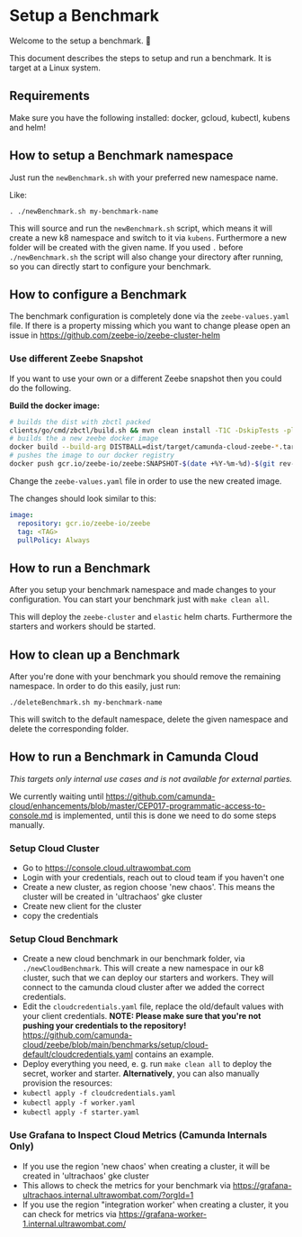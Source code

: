 # Setup a Benchmark

Welcome to the setup a benchmark. :wave:

This document describes the steps to setup and run a benchmark. It is target at a Linux system.

## Requirements

Make sure you have the following installed: docker, gcloud, kubectl, kubens and helm!

## How to setup a Benchmark namespace

Just run the `newBenchmark.sh` with your preferred new namespace name.

Like:

```
. ./newBenchmark.sh my-benchmark-name
```

This will source and run the `newBenchmark.sh` script, which means it will
create a new k8 namespace and switch to it via `kubens`. Furthermore a new folder
will be created with the given name. If you used `.` before `./newBenchmark.sh`
the script will also change your directory after running, so you can directly start
to configure your benchmark.

## How to configure a Benchmark

The benchmark configuration is completely done via the `zeebe-values.yaml` file.
If there is a property missing which you want to change please open an issue in https://github.com/zeebe-io/zeebe-cluster-helm

### Use different Zeebe Snapshot

If you want to use your own or a different Zeebe snapshot then you could do the following.

**Build the docker image:**
```bash
# builds the dist with zbctl packed
clients/go/cmd/zbctl/build.sh && mvn clean install -T1C -DskipTests -pl dist -am
# builds the a new zeebe docker image
docker build --build-arg DISTBALL=dist/target/camunda-cloud-zeebe-*.tar.gz -t gcr.io/zeebe-io/zeebe:SNAPSHOT-$(date +%Y-%m-%d)-$(git rev-parse --short=8 HEAD) --target app .
# pushes the image to our docker registry
docker push gcr.io/zeebe-io/zeebe:SNAPSHOT-$(date +%Y-%m-%d)-$(git rev-parse --short=8 HEAD)
```

Change the `zeebe-values.yaml` file in order to use the new created image.

The changes should look similar to this:
```yaml
image:
  repository: gcr.io/zeebe-io/zeebe
  tag: <TAG>
  pullPolicy: Always
```

## How to run a Benchmark

After you setup your benchmark namespace and made changes to your configuration.
You can start your benchmark just with `make clean all`.

This will deploy the `zeebe-cluster` and `elastic` helm charts.
Furthermore the starters and workers should be started.

## How to clean up a Benchmark

After you're done with your benchmark you should remove the remaining namespace.
In order to do this easily, just run:

```
./deleteBenchmark.sh my-benchmark-name
```

This will switch to the default namespace, delete the given namespace and delete the corresponding folder.

## How to run a Benchmark in Camunda Cloud

_This targets only internal use cases and is not available for external parties._

We currently waiting until https://github.com/camunda-cloud/enhancements/blob/master/CEP017-programmatic-access-to-console.md is implemented, until this is done we need to do some steps manually.

### Setup Cloud Cluster

 * Go to https://console.cloud.ultrawombat.com
 * Login with your credentials, reach out to cloud team if you haven't one
 * Create a new cluster, as region choose 'new chaos'. This means the cluster will be created in 'ultrachaos' gke cluster
 * Create new client for the cluster
 * copy the credentials

### Setup Cloud Benchmark

* Create a new cloud benchmark in our benchmark folder, via `./newCloudBenchmark`. This will create a new namespace in our k8 cluster, such that we can deploy our starters and workers. They will connect to the camunda cloud cluster after we added the correct credentials.
* Edit the `cloudcredentials.yaml` file, replace the old/default values with your client credentials. **NOTE: Please make sure that you're not pushing your credentials to the repository!** https://github.com/camunda-cloud/zeebe/blob/main/benchmarks/setup/cloud-default/cloudcredentials.yaml contains an example.
* Deploy everything you need, e. g. run `make clean all` to deploy the secret, worker and starter. **Alternatively**, you can also manually provision the resources:
* `kubectl apply -f cloudcredentials.yaml`
* `kubectl apply -f worker.yaml`
* `kubectl apply -f starter.yaml`

### Use Grafana to Inspect Cloud Metrics (Camunda Internals Only)

* If you use the region 'new chaos' when creating a cluster, it will be created in 'ultrachaos' gke cluster
* This allows to check the metrics for your benchmark via https://grafana-ultrachaos.internal.ultrawombat.com/?orgId=1
* If you use the region "integration worker' when creating a cluster, it you can check for metrics via https://grafana-worker-1.internal.ultrawombat.com/

